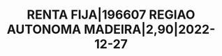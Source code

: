 ---
layout: asset
title: RENTA FIJA|196607 REGIAO AUTONOMA MADEIRA|2,90|2022-12-27
isin: PTRAMVOE0008
---